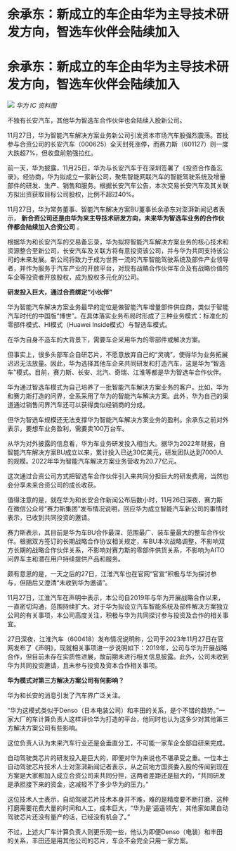 # 余承东：新成立的车企由华为主导技术研发方向，智选车伙伴会陆续加入

# 余承东：新成立的车企由华为主导技术研发方向，智选车伙伴会陆续加入

![](https://inews.gtimg.com/om_bt/OIeDF5VTENJPdH0bwwMIt7Y4H4a7hEoP4_6PqwZdO1jr0AA/1000)
_华为 IC 资料图_

不独有长安汽车，其他华为智选车合作伙伴也会陆续入股新公司。

11月27日，华为智能汽车解决方案业务新公司引发资本市场汽车股强烈震荡。首批参与合资公司的长安汽车（000625）全天封死涨停，而赛力斯（601127）则一度大跌超7%，但收盘前勉强拉红。

前一天，华为披露，11月25日，华为与长安汽车于在深圳签署了《投资合作备忘录》。经协商，华为拟成立一家新公司，聚焦智能网联汽车的智能驾驶系统及增量部件的研发、生产、销售和服务。根据长安汽车公告，本次交易长安汽车及其关联方拟出资获取目标公司股权，比例不超过40%。

11月27日，华为常务董事、智能汽车解决方案BU董事长余承东对澎湃新闻记者表示，
**新合资公司还是由华为来主导技术研发方向，未来华为智选车业务的合作伙伴都会陆续加入合资公司** 。

根据华为和长安汽车的交易备忘录，华为拟将智能汽车解决方案业务的核心技术和资源整合至新公司，长安汽车及关联方将有意投资该公司，并与华为共同支持该公司的未来发展。新公司将致力于成为世界一流的汽车智能驾驶系统及部件产业领导者，并作为服务于汽车产业的开放平台，对现有战略合作伙伴车企及有战略价值的车企等投资者开放股权，成为股权多元化的公司。

**研发投入巨大，通过合资绑定“小伙伴”**

华为智能汽车解决方案业务最早的定位是做智能汽车增量部件供应商，类似于智能汽车时代的中国版“博世”。在具体落实业务布局时形成了三种业务模式：标准化的零部件模式、HI模式（Huawei
Inside模式）与智选车模式。

在华为自身不造车的大背景下，需要车企采用华为的零部件或解决方案。

但事实上，很多头部车企自研芯片，不愿意放弃自己的“灵魂”，使得华为业务拓展迟迟无法放量。因此，华为选择其他车企来共同研发和打造汽车，这是华为“智选车”模式。目前，赛力斯、长安、北汽、奇瑞、江淮等都是华为智选车合作伙伴。

华为通过智选车模式为自己培养了一批智能汽车解决方案业务的客户。比如，华为和赛力斯打造的问界，全系采用了华为的智能汽车解决方案。此外，华为自己的渠道通过销售问界汽车还可以获得类似经销商的分成。

但华为智选车规模还无法支撑华为智能汽车解决方案业务的盈利。余承东之前对外表示，要想车业务盈利，需要卖100万台车。

从华为对外披露的信息看，华为车业务研发投入相当大。据华为2022年财报，自智能汽车解决方案BU成立以来，累计投入已达30亿美元，研发团队达到7000人的规模。2022年华为智能汽车解决方案业务营收为20.77亿元。

这次通过合资公司方式把智选车合作伙伴引入来共同分担巨大的研发费用，当然也会分享未来合资公司的成长收获。

值得注意的是，就在华为和长安合作新闻公布后数小时，11月26日深夜，赛力斯在微信公众号“赛力斯集团”发布情况说明，回应华为成立智能汽车新公司的事情时表示，已收到共同投资的邀请。

赛力斯表示，其目前是华为车BU合作最深、范围最广、装车量最大的整车合作伙伴。根据双方签订的长期战略合作协议相关规定，车BU本次战略调整，不影响双方长期的战略合作伙伴关系，不影响对赛力斯的零部件供货关系，不影响为AITO问界车主和潜在用户持续提供产品和服务。

颇有意思的是，一天之后的27日，江淮汽车也在官网“官宣”积极与华为探讨参与，但随后又澄清“未收到华为邀请”。

11月27日，江淮汽车在声明中表示，本公司自2019年与华为开展战略合作以来，一直密切沟通，范围持续扩大。对于华为拟设立汽车智能系统及部件解决方案独立公司的有关事项，本公司高度关注，积极与华为共同探讨参与投资及合作的相关事宜。

27日深夜，江淮汽车（600418）发布情况说明称，公司于2023年11月27日在官网发布了《声明》，现就相关事项进一步说明如下：2019年，公司与华为开展战略合作，但目前未存在实质性进展，故前期未进行相关信息披露。此外，公司未收到华为共同投资邀请，且未参与投资及资本合作相关事项。

**华为模式对第三方解决方案公司有何影响？**

华为和长安的消息引发了汽车界广泛关注。

“华为这模式类似于Denso（日本电装公司）和丰田的关系，是个不错的趋势。”一家大厂的车计算负责人这样评价华为打造的平台，他同时也认为这多少对其他第三方解决方案公司有些影响。

这位负责人认为未来汽车行业还是会垂直分工，不可能一家车企全部自研来完成。

自动驾驶类芯片的研发投入是巨大的，即便对华为来说也不堪承受之重。一位本土自动驾驶芯片技术人士对澎湃新闻记者表示，从之前地方国资委入股的传闻到现在方案是大家都加入成立合资公司来共同分担，这两者差距还是挺大的，“共同研发是承担接下来的资金，这减轻不了多少华为的压力。”

这位技术人士表示，自动驾驶芯片技术本身并不难，难的是精度要不断打磨，这种打磨需要花费大量的时间和人工，成本巨大，“华为是‘遥遥领先’，其他家如果自动驾驶芯片还没有量产的话，已经没有机会了。”

不过，上述大厂车计算负责人则更乐观一些，他认为即便Denso（电装）和丰田的关系，丰田还是用其他公司的芯片，车企不会完全只用一家方案。

